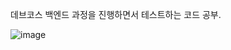 데브코스 백엔드 과정을 진행하면서 테스트하는 코드 공부.

![image](https://github.com/user-attachments/assets/94a94324-14ab-4b36-8c3d-a8fc5d9fea3d)
